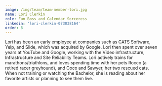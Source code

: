 ```yaml
---
image: /img/team/team-member-lori.jpg
name: Lori Clerkin
role: Fun Boss and Calendar Sorceress
linkedin: 'lori-clerkin-073038164'
order: 5
---
```


Lori has been an early employee at companies such as CATS Software, Yelp, and Slide, which was acquired by Google. Lori then spent over seven years at YouTube and Google, working with the Video infrastructure, Infrastructure and Site Reliability Teams. Lori actively trains for marathons/triathlons, and loves spending time with her pets Rocco (a retired racer greyhound), and Coco and Sawyer, her two rescued cats. When not training or watching the Bachelor, she is reading about her favorite artists or planning to see them live.
